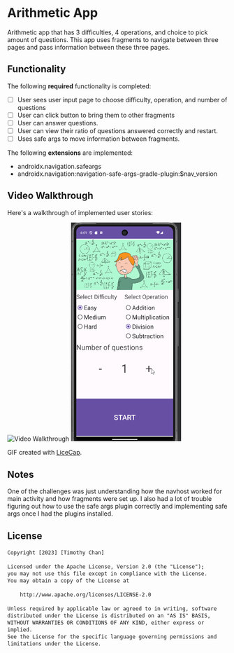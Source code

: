 # Arithmetic App

Arithmetic app that has 3 difficulties, 4 operations, and choice to pick amount of questions. This app uses fragments to navigate between three pages and pass information between these three pages.

## Functionality 

The following **required** functionality is completed:

* [ ] User sees user input page to choose difficulty, operation, and number of questions
* [ ] User can click button to bring them to other fragments
* [ ] User can answer questions.
* [ ] User can view their ratio of questions answered correctly and restart.
* [ ] Uses safe args to move information between fragments.

The following **extensions** are implemented:

* androidx.navigation.safeargs
* androidx.navigation:navigation-safe-args-gradle-plugin:$nav_version

## Video Walkthrough

Here's a walkthrough of implemented user stories:

<img src='appDemo' title='Video Walkthrough' width='50%' alt='Video Walkthrough' />
<img src='https://github.com/chanothy/ArithmeticApp/blob/master/appDemo.gif' title='Video Walkthrough' width='50%' alt='Video Walkthrough' />

GIF created with [LiceCap](http://www.cockos.com/licecap/).

## Notes

One of the challenges was just understanding how the navhost worked for main activity and how fragments were set up. I also had a lot of trouble figuring out how to use the safe args plugin correctly and implementing safe args once I had the plugins installed.

## License

    Copyright [2023] [Timothy Chan]

    Licensed under the Apache License, Version 2.0 (the "License");
    you may not use this file except in compliance with the License.
    You may obtain a copy of the License at

        http://www.apache.org/licenses/LICENSE-2.0

    Unless required by applicable law or agreed to in writing, software
    distributed under the License is distributed on an "AS IS" BASIS,
    WITHOUT WARRANTIES OR CONDITIONS OF ANY KIND, either express or implied.
    See the License for the specific language governing permissions and
    limitations under the License.
